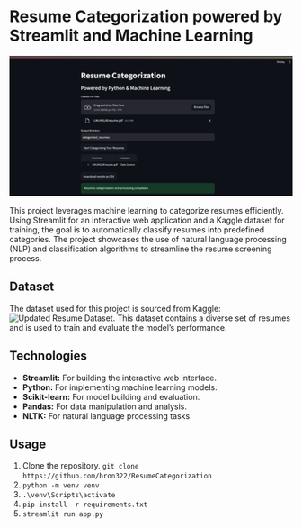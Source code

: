 # Resume Categorization powered by Streamlit and Machine Learning

![image](./resumecategorization.jpg)

This project leverages machine learning to categorize resumes efficiently. Using Streamlit for an interactive web application and a Kaggle dataset for training, the goal is to automatically classify resumes into predefined categories. The project showcases the use of natural language processing (NLP) and classification algorithms to streamline the resume screening process.

## Dataset
The dataset used for this project is sourced from Kaggle: ![Updated Resume Dataset](https://www.kaggle.com/datasets/jillanisofttech/updated-resume-dataset). This dataset contains a diverse set of resumes and is used to train and evaluate the model’s performance.

## Technologies
- **Streamlit:** For building the interactive web interface.
- **Python:** For implementing machine learning models.
- **Scikit-learn:** For model building and evaluation.
- **Pandas:** For data manipulation and analysis.
- **NLTK:** For natural language processing tasks.

## Usage
1. Clone the repository.
`git clone https://github.com/bron322/ResumeCategorization`
2. `python -m venv venv`
3. `.\venv\Scripts\activate`
4. `pip install -r requirements.txt`
5. `streamlit run app.py`
